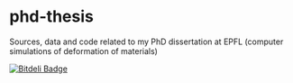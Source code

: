 phd-thesis
==========

Sources, data and code related to my PhD dissertation at EPFL (computer simulations of deformation of materials)


[![Bitdeli Badge](https://d2weczhvl823v0.cloudfront.net/davidefiocco/phd-thesis/trend.png)](https://bitdeli.com/free "Bitdeli Badge")

